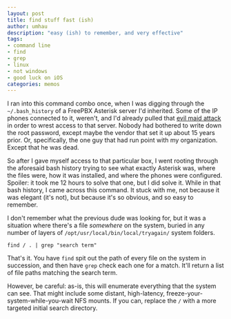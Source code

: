 ```yaml
---
layout: post
title: find stuff fast (ish)
author: umhau
description: "easy (ish) to remember, and very effective"
tags: 
- command line
- find
- grep
- linux
- not windows
- good luck on iOS
categories: memos
---
```


I ran into this command combo once, when I was digging through the `~/.bash_history` of a FreePBX Asterisk server I'd inherited. Some of the IP phones connected to it, weren't, and I'd already pulled that [evil maid attack](https://umhau.github.io/the-evil-maids-basic-attack/) in order to wrest access to that server. Nobody had bothered to write down the root password, except maybe the vendor that set it up about 15 years prior. Or, specifically, the one guy that had run point with my organization. Except that he was dead. 

So after I gave myself access to that particular box, I went rooting through the aforesaid bash history trying to see what exactly Asterisk was, where the files were, how it was installed, and where the phones were configured. Spoiler: it took me 12 hours to solve that one, but I did solve it. While in that bash history, I came across this command. It stuck with me, not because it was elegant (it's not), but because it's so obvious, and so easy to remember.

I don't remember what the previous dude was looking for, but it was a situation where there's a file _somewhere_ on the system, buried in any number of layers of `/opt/usr/local/bin/local/tryagain/` system folders.

```
find / . | grep "search term"
```

That's it. You have `find` spit out the path of every file on the system in succession, and then have `grep` check each one for a match. It'll return a list of file paths matching the search term.

However, be careful: as-is, this will enumerate everything that the system can see. That might include some distant, high-latency, freeze-your-system-while-you-wait NFS mounts. If you can, replace the `/` with a more targeted initial search directory.
